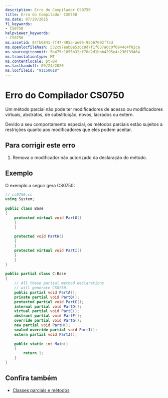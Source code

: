 ```yaml
---
description: Erro do Compilador CS0750
title: Erro do Compilador CS0750
ms.date: 07/20/2015
f1_keywords:
- CS0750
helpviewer_keywords:
- CS0750
ms.assetid: 84fb6841-7f47-405a-ae05-95567692f73d
ms.openlocfilehash: 532c97eab8e536c8d7f1f637a0c0f0944c4f02ca
ms.sourcegitcommit: 5b475c1855b32cf78d2d1bbb4295e4c236f39464
ms.translationtype: MT
ms.contentlocale: pt-BR
ms.lasthandoff: 09/24/2020
ms.locfileid: "91150018"
---
```

# <a name="compiler-error-cs0750"></a>Erro do Compilador CS0750

Um método parcial não pode ter modificadores de acesso ou modificadores virtuais, abstratos, de substituição, novos, lacrados ou extern.  
  
 Devido a seu comportamento especial, os métodos parciais estão sujeitos a restrições quanto aos modificadores que eles podem aceitar.  
  
## <a name="to-correct-this-error"></a>Para corrigir este erro  
  
1. Remova o modificador não autorizado da declaração do método.  
  
## <a name="example"></a>Exemplo  

 O exemplo a seguir gera CS0750:  
  
```csharp  
// cs0750.cs  
using System;  
  
public class Base  
{  
    protected virtual void PartG()  
    {  
    }  
  
    protected void PartH()  
    {  
    }  
    protected virtual void PartI()  
    {  
    }  
}  
  
public partial class C:Base  
{  
    // All these partial method declarations  
    // will generate CS0750.  
    public partial void PartA();  
    private partial void PartB();  
    protected partial void PartC();  
    internal partial void PartD();  
    virtual partial void PartE();  
    abstract partial void PartF();  
    override partial void PartG();  
    new partial void PartH();  
    sealed override partial void PartI();  
    extern partial void PartJ();  
  
    public static int Main()  
    {  
        return 1;  
    }  
}  
```  
  
## <a name="see-also"></a>Confira também

- [Classes parciais e métodos](../programming-guide/classes-and-structs/partial-classes-and-methods.md)
